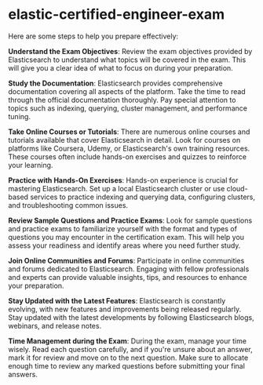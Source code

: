 # elastic-certified-engineer-exam


Here are some steps to help you prepare effectively:

**Understand the Exam Objectives**: Review the exam objectives provided by Elasticsearch to understand what topics will be covered in the exam. This will give you a clear idea of what to focus on during your preparation.


**Study the Documentation**: Elasticsearch provides comprehensive documentation covering all aspects of the platform. Take the time to read through the official documentation thoroughly. Pay special attention to topics such as indexing, querying, cluster management, and performance tuning.


**Take Online Courses or Tutorials**: There are numerous online courses and tutorials available that cover Elasticsearch in detail. Look for courses on platforms like Coursera, Udemy, or Elasticsearch's own training resources. These courses often include hands-on exercises and quizzes to reinforce your learning.

**Practice with Hands-On Exercises**: Hands-on experience is crucial for mastering Elasticsearch. Set up a local Elasticsearch cluster or use cloud-based services to practice indexing and querying data, configuring clusters, and troubleshooting common issues.

**Review Sample Questions and Practice Exams**: Look for sample questions and practice exams to familiarize yourself with the format and types of questions you may encounter in the certification exam. This will help you assess your readiness and identify areas where you need further study.

**Join Online Communities and Forums**: Participate in online communities and forums dedicated to Elasticsearch. Engaging with fellow professionals and experts can provide valuable insights, tips, and resources to enhance your preparation.

**Stay Updated with the Latest Features**: Elasticsearch is constantly evolving, with new features and improvements being released regularly. Stay updated with the latest developments by following Elasticsearch blogs, webinars, and release notes.

**Time Management during the Exam**: During the exam, manage your time wisely. Read each question carefully, and if you're unsure about an answer, mark it for review and move on to the next question. Make sure to allocate enough time to review any marked questions before submitting your final answers.
